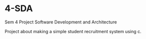 # 4-SDA
Sem 4 Project Software Development and Architecture

Project about making a simple student recruitment system using c.
